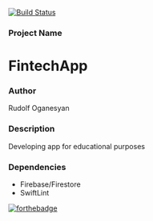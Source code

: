 [![Build Status](https://travis-ci.org/udolfoganesyan/FintechApp.svg?branch=homework13)](https://travis-ci.org/udolfoganesyan/FintechApp)

### Project Name
# FintechApp

### Author
Rudolf Oganesyan

### Description
Developing app for educational purposes

### Dependencies

- Firebase/Firestore
- SwiftLint

[![forthebadge](https://forthebadge.com/images/badges/powered-by-electricity.svg)](https://forthebadge.com)
